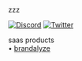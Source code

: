 zzz

[![Discord](https://img.shields.io/badge/Discord-Join-5865F2?style=flat&logo=discord&logoColor=white)](https://discord.gg/scf7jnQjDY)
[![Twitter](https://img.shields.io/badge/X-@_dngi-000000?style=flat&logo=x&logoColor=white)](https://twitter.com/@_dngi)

saas products\
• [brandalyze](https://brandalyze.io)
